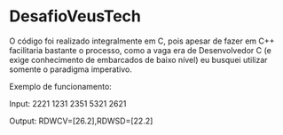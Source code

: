 # DesafioVeusTech

O código foi realizado integralmente em C, pois apesar de fazer em C++ facilitaria bastante o processo, como a vaga era de Desenvolvedor C (e exige conhecimento de embarcados de baixo nível) eu busquei utilizar somente o paradigma imperativo. 

Exemplo de funcionamento:

Input:
2221
1231
2351
5321
2621

Output:
RDWCV=[26.2],RDWSD=[22.2]                                                                                                                                                  
                              
